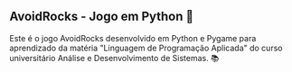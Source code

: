 
## AvoidRocks - Jogo em Python 🐍


Este é o jogo AvoidRocks desenvolvido em Python e Pygame para aprendizado da matéria "Linguagem de Programação Aplicada" do curso universitário Análise e Desenvolvimento de Sistemas. 📚



